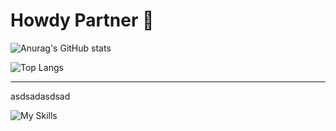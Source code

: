 # Howdy Partner 👾 
![Anurag's GitHub stats](https://github-readme-stats.vercel.app/api?username=sherifElhabibi&theme=aura&show_icons=true) 



![Top Langs](https://github-readme-stats.vercel.app/api/top-langs/?username=sherifElhabibi&theme=aura&layout=compact?)

<hr>
<italic>asdsadasdsad</italic> 

![My Skills](https://skillicons.dev/icons?i=c,cpp,js,html,css,jquery,bootstrap,sass&theme=light)
